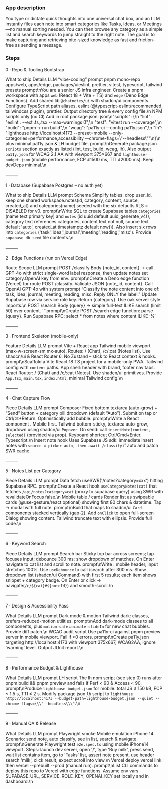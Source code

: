 ### App description

You type or dictate quick thoughts into one universal chat box, and an LLM instantly files each note into smart categories like Tasks, Ideas, or Meetings—no manual sorting needed.
You can then browse any category as a simple list and search keywords to jump straight to the right note.
The goal is to make capturing and retrieving bite-sized knowledge as fast and friction-free as sending a message.

### Steps

0 · Repo & Tooling Bootstrap

What to ship Details LLM “vibe-coding” prompt
pnpm mono-repo apps/web, apps/edge, packages/uieslint, prettier, vitest, typescript, tailwind presets prompt\nYou are a senior JS infra engineer. Create a pnpm workspace with apps `web` (React 18 + Vite + TS) and `edge` (Deno Edge Functions). Add shared lib `@chatnotes/ui` with shadcn/ui components. Configure TypeScript path aliases, eslint (@typescript-eslint/recommended, tailwindcss plugin), prettier. Output directory tree & every config file.\n
NPM scripts only (no CI) Add in root package.json: json\n\"scripts\": {\n \"lint\": \"eslint . --ext .ts,.tsx --max-warnings 0\",\n \"test\": \"vitest run --coverage\",\n \"build\": \"pnpm -r run build\",\n \"wcag\": \"pa11y-ci --config pa11y.json\",\n \"lh\": \"lighthouse http://localhost:4173 --preset=mobile --only-categories=performance,accessibility --chrome-flags=\\\"--headless\\\"\"\n}\n plus minimal pa11y.json & LH budget file. prompt\nGenerate package.json `scripts` section exactly as listed (lint, test, build, wcag, lh). Also output `pa11y.json` for WCAG 2.1 AA with viewport 375×667 and `lighthouse-budget.json` (mobile performance, FCP ≤1500 ms, TTI ≤2000 ms). Keep devDeps minimal.\n

⸻

1 · Database (Supabase Postgres – no auth yet)

What to ship Details LLM prompt
Schema Simplify tables: drop user_id, keep one shared workspace.notes(id, category, content, source, created_at) and categories(name) seeded with the six defaults.RLS = DISABLED for v0. prompt\nWrite SQL to create Supabase tables `categories` (name text primary key) and `notes` (id uuid default uuid_generate_v4(), category text references categories, content text not null, source text default 'auto', created_at timestamptz default now()). Also insert six rows into `categories` ('task','idea','journal','meeting','reading','misc'). Provide `supabase db seed` file contents.\n

⸻

2 · Edge Functions (run on Vercel Edge)

Route Scope LLM prompt
POST /classify Body {note_id, content} → call GPT-4o with strict single-word label response, then update notes set category.OpenAI key from env. prompt\nCreate a Deno edge function (Vercel) for route POST /classify. Validate JSON {note_id, content}. Call OpenAI GPT-4o with system prompt “Classify the note content into one of: task, idea, journal, meeting, reading, misc. Reply ONLY the label.” Update Supabase row via service role key. Return {category}. Use oak server style imports.\n
POST /search Body {query} → simple full-text ILIKE search (limit 50) over content. ```prompt\nCreate POST /search edge function: parse {query}. Run Supabase RPC: select \* from notes where content ILIKE ‘%’

⸻

3 · Frontend Skeleton (mobile-only)

Feature Details LLM prompt
Vite + React app Tailwind mobile viewport (max-w-screen-sm mx-auto). Routes: / (Chat), /c/:cat (Notes list). Use shadcn/ui & React Router 6. No Zustand – stick to React context & hooks. prompt\nScaffold a Vite React 18 TS project for a mobile-only PWA. Tailwind config with `content` paths. App shell: header with brand, footer nav tabs. React Router: / (Chat) and /c/:cat (Notes). Use shadcn/ui primitives. Provide `App.tsx`, `main.tsx`, `index.html`, minimal Tailwind config.\n

⸻

4 · Chat Capture Flow

Piece Details LLM prompt
Composer Fixed bottom textarea (auto-grow) + “Send” button + category pill dropdown (default “Auto”). Submit on tap or Ctrl/⌘+Return. Optimistically add bubble. prompt\nWrite a React component <Composer/>. Mobile first. Tailwind bottom-sticky, textarea auto-grow, dropdown using shadcn/ui `Popover`. On send: call `insertNote(content, selected)` (provided via prop). Keyboard shortcut Ctrl/Cmd+Enter. Typescript.\n
Insert note hook Uses Supabase JS sdk: immediate insert notes with `source = picker	auto, then await /classify` if auto and patch SWR cache.

⸻

5 · Notes List per Category

Piece Details LLM prompt
Data fetch useSWR('/notes?category=xxx') hitting Supabase RPC. prompt\nCreate a React hook `useCategoryNotes(cat)` that fetches `/api/notes?category=cat` (proxy to supabase query) using SWR with revalidateOnFocus false.\n
Mobile table / cards Render list as swipeable cards (@use-gesture/react optional) showing first 80 chars & datetime. Tap → modal with full note. prompt\nBuild <NotesList notes={...}> that maps to shadcn/ui `Card` components stacked vertically (gap-2). Add `onClick` to open full-screen Dialog showing content. Tailwind truncate text with ellipsis. Provide full code.\n

⸻

6 · Keyword Search

Piece Details LLM prompt
Search bar Sticky top bar across screens; tap focuses input; debounce 300 ms; show dropdown of matches. On Enter navigate to cat list and scroll to note. prompt\nWrite <SearchBar/>: mobile header, input stretches 100%. Use `useDebounce` to call /search after 300 ms. Show dropdown list (shadcn/ui Command) with first 5 results; each item shows snippet + category badge. On Enter or click -> navigate(`/c/${cat}#${noteId}`) and smooth-scroll.\n

⸻

7 · Design & Accessibility Pass

What Details LLM prompt
Dark mode & motion Tailwind dark: classes, prefers-reduced-motion utilities. prompt\nAdd dark-mode classes to all components, plus `motion-safe:animate-slideIn` for new chat bubbles. Provide diff patch.\n
WCAG audit script Use pa11y-ci against pnpm preview server in mobile viewport. Fail if >0 errors. prompt\nCreate pa11y.json targeting http://localhost:4173 with viewport 375x667, WCAG2AA, ignore 'warning' level. Output JUnit report.\n

⸻

8 · Performance Budget & Lighthouse

What Details LLM prompt
LH script The lh npm script (see step 0) runs after pnpm build && pnpm preview and fails if Perf < 90 & Access < 90. prompt\nProduce `lighthouse-budget.json` for mobile: total JS ≤ 150 kB, FCP ≤ 1.5 s, TTI ≤ 2 s. Modify package.json `lh` script to `lighthouse http://localhost:4173 --budget-path=lighthouse-budget.json --quiet --chrome-flags=\\\"--headless\\\"`.\n

⸻

9 · Manual QA & Release

What Details LLM prompt
Playwright smoke Mobile emulation iPhone 14. Scenario: send note, auto classify, see in list, search & navigate. prompt\nGenerate Playwright test `e2e.spec.ts` using mobile iPhone14 viewport. Steps: launch dev server, open '/', type 'Buy milk', press send, wait list contains item, go to 'Tasks' list, assert note present, use header search 'milk', click result, expect scroll into view.\n
Vercel deploy vercel link then vercel --prebuilt --prod (manual run). prompt\nList CLI commands to deploy this repo to Vercel with edge functions. Assume env vars SUPABASE_URL, SERVICE_ROLE_KEY, OPENAI_KEY set locally and in dashboard.\n
